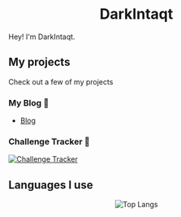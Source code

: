 <div align="center">

# DarkIntaqt
</div>

Hey! I'm DarkIntaqt. 

## My projects
Check out a few of my projects

### My Blog 📝
* [Blog](https://darkintaqt.com)

### Challenge Tracker 🔎
[![Challenge Tracker](https://lolcdn.darkintaqt.com/cdn/challenge-preview.png "Challenge Tracker")](https://challenges.darkintaqt.com)

## Languages I use
<div align="center">

![Top Langs](https://skillicons.dev/icons?i=js,ts,html,css,php,nodejs,react,postgres,bash,mysql)

</div>
